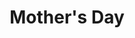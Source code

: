---
pid: ch790
title: Mother's Day
location_transcription: Front of City Hall
coordinates: "[-75.16374445673, 39.95309442726]"
zipcode: '19125'
gen_neighborhood: River Wards
neighborhood: Fishtown,Kensington
outside_phl: 
age: '34'
age_range: 30-39
instagram: 
image_file_name: ch_790.jpg
proposal_transcription: 
topic: Family
topic_summary: '0'
type: 2D,Garden,Mural,Sculpture Statue
keywords_other: 
credit: Allison Stalker
image_labels: 
twitter: 
facebook: 
permalink: "/monuments/ch790/"
layout: item-page
---